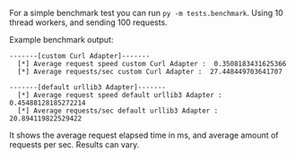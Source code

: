 For a simple benchmark test you can run `py -m tests.benchmark`. 
Using 10 thread workers, and sending 100 requests.

Example benchmark output:
```
-------[custom Curl Adapter]-------
  [*] Average request speed custom Curl Adapter :  0.3508183431625366
  [*] Average requests/sec custom Curl Adapter :  27.448449703641707

-------[default urllib3 Adapter]-------
  [*] Average request speed default urllib3 Adapter :  0.45488128185272214
  [*] Average requests/sec default urllib3 Adapter :  20.894119822529422
```

It shows the average request elapsed time in ms, and average amount of requests per sec. Results can vary.

